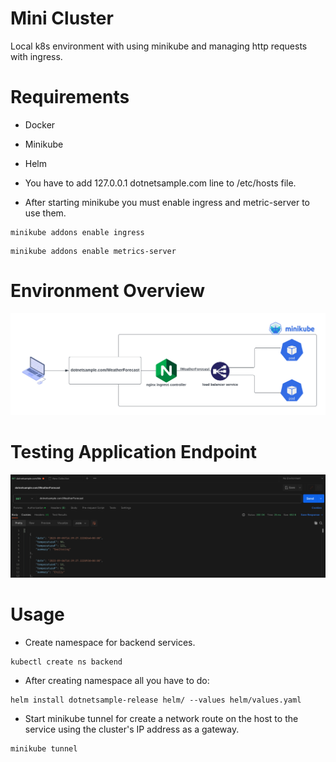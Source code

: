 
# Mini Cluster

Local k8s environment with using minikube and managing http requests with ingress.


# Requirements

- Docker

- Minikube

- Helm

- You have to add 127.0.0.1 dotnetsample.com line to /etc/hosts file.

- After starting minikube you must enable ingress and metric-server to use them. 

```
minikube addons enable ingress

```
```
minikube addons enable metrics-server 
```
# Environment Overview
![alt text](https://github.com/hemirsen/minicluster/blob/main/img/overview.png)

# Testing Application Endpoint
![alt text](https://github.com/hemirsen/minicluster/blob/main/img/test.png)

# Usage

- Create namespace for backend services. 
```
kubectl create ns backend
```

- After creating namespace all you have to do:

```
helm install dotnetsample-release helm/ --values helm/values.yaml 
```

- Start minikube tunnel for create a network route on the host to the service using the cluster's IP address as a gateway.

```
minikube tunnel 
```

